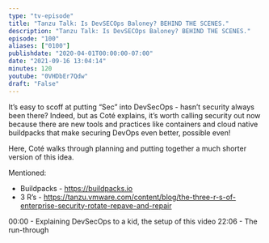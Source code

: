 ```yaml
---
type: "tv-episode"
title: "Tanzu Talk: Is DevSECOps Baloney? BEHIND THE SCENES."
description: "Tanzu Talk: Is DevSECOps Baloney? BEHIND THE SCENES."
episode: "100"
aliases: ["0100"]
publishdate: "2020-04-01T00:00:00-07:00"
date: "2021-09-16 13:04:14"
minutes: 120
youtube: "0VHDbEr7Qdw"
draft: "False"
---
```


It’s easy to scoff at putting “Sec” into DevSecOps - hasn’t security always been there? Indeed, but as Coté explains, it’s worth calling security out now because there are new tools and practices like containers and cloud native buildpacks that make securing DevOps even better, possible even!

Here, Coté walks through planning and putting together a much shorter version of this idea.

Mentioned:
- Buildpacks - https://buildpacks.io
- 3 R’s - https://tanzu.vmware.com/content/blog/the-three-r-s-of-enterprise-security-rotate-repave-and-repair

00:00 - Explaining DevSecOps to a kid, the setup of this video
22:06 - The run-through